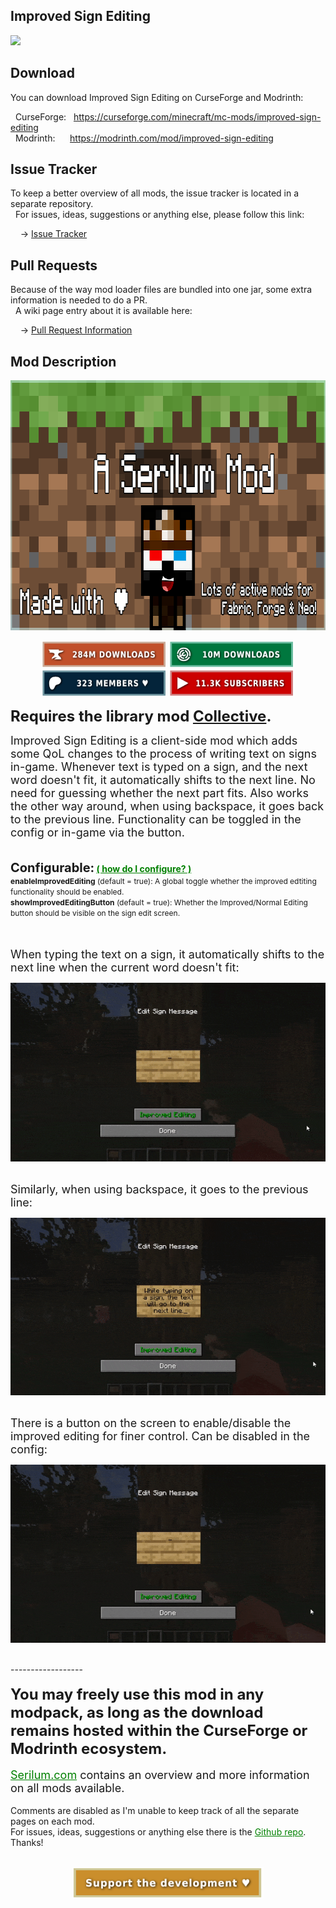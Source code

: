 <h2>Improved Sign Editing</h2>
<p><a href="https://github.com/Serilum/Improved-Sign-Editing"><img src="https://serilum.com/assets/data/logo/improved-sign-editing.png"></a></p><h2>Download</h2>
<p>You can download Improved Sign Editing on CurseForge and Modrinth:</p><p>&nbsp;&nbsp;CurseForge: &nbsp;&nbsp;<a href="https://curseforge.com/minecraft/mc-mods/improved-sign-editing">https://curseforge.com/minecraft/mc-mods/improved-sign-editing</a><br>&nbsp;&nbsp;Modrinth: &nbsp;&nbsp;&nbsp;&nbsp;&nbsp;<a href="https://modrinth.com/mod/improved-sign-editing">https://modrinth.com/mod/improved-sign-editing</a></p>
<h2>Issue Tracker</h2>
<p>To keep a better overview of all mods, the issue tracker is located in a separate repository.<br>&nbsp;&nbsp;For issues, ideas, suggestions or anything else, please follow this link:</p>
<p>&nbsp;&nbsp;&nbsp;&nbsp;-> <a href="https://serilum.com/url/issue-tracker">Issue Tracker</a></p>
<h2>Pull Requests</h2>
<p>Because of the way mod loader files are bundled into one jar, some extra information is needed to do a PR.<br>&nbsp;&nbsp;A wiki page entry about it is available here:</p>
<p>&nbsp;&nbsp;&nbsp;&nbsp;-> <a href="https://serilum.com/url/pull-requests">Pull Request Information</a></p>
<h2>Mod Description</h2>
<p style="text-align:center"><a href="https://serilum.com/" rel="nofollow"><img src="https://github.com/Serilum/.cdn/raw/main/description/header/header.png" alt="" width="838" height="400"></a></p>
<p style="text-align:center"><a href="https://curseforge.com/members/serilum/projects" rel="nofollow"><img src="https://raw.githubusercontent.com/Serilum/.data-workflow/main/badges/svg/curseforge.svg" width="200"></a> <a href="https://modrinth.com/user/Serilum" rel="nofollow"><img src="https://raw.githubusercontent.com/Serilum/.data-workflow/main/badges/svg/modrinth.svg" width="200"></a> <a href="https://patreon.com/serilum" rel="nofollow"><img src="https://raw.githubusercontent.com/Serilum/.data-workflow/main/badges/svg/patreon.svg" width="200"></a> <a href="https://youtube.com/@serilum" rel="nofollow"><img src="https://raw.githubusercontent.com/Serilum/.data-workflow/main/badges/svg/youtube.svg" width="200"></a></p>
<p><strong><span style="font-size:24px">Requires the library mod&nbsp;<a style="font-size:24px" href="https://curseforge.com/minecraft/mc-mods/collective" rel="nofollow">Collective</a>.<br></span></strong></p>
<p><span style="font-size:18px">Improved Sign Editing is a client-side mod which adds some QoL changes to the process of writing text on signs in-game. Whenever text is typed on a sign, and the next word doesn't fit, it automatically shifts to the next line. No need for guessing whether the next part fits. Also works the other way around, when using backspace, it goes back to the previous line. Functionality can be toggled in the config or in-game via the button.<br></span><br><br><strong><span style="font-size:20px">Configurable:</span> <span style="color:#008000;font-size:14px"><a style="color:#008000" href="https://github.com/Serilum/.information/wiki/how-to-configure-mods" rel="nofollow">(&nbsp;how do I configure?&nbsp;)</a></span><br></strong><span style="font-size:12px"><strong>enableImprovedEditing</strong>&nbsp;(default = true): A global toggle whether the improved edtiting functionality should be enabled.</span><br><span style="font-size:12px"><strong>showImprovedEditingButton</strong>&nbsp;(default = true): Whether the Improved/Normal Editing button should be visible on the sign edit screen.</span><br><br></p>
<p><br><span style="font-size:18px">When typing the text on a sign, it automatically shifts to the next line when the current word doesn't fit:</span></p>
<div class="spoiler">
<p><picture><img src="https://github.com/Serilum/.cdn/raw/main/projects/improved-sign-editing/a.gif"></picture></p>
</div>
<p>&nbsp;<br><span style="font-size:18px">Similarly, when using backspace, it goes to the previous line:</span></p>
<div class="spoiler">
<p><picture><img src="https://github.com/Serilum/.cdn/raw/main/projects/improved-sign-editing/b.gif"></picture></p>
</div>
<p>&nbsp;<br><span style="font-size:18px">There is a button on the screen to enable/disable the improved editing for finer control. Can be disabled in the config:</span></p>
<div class="spoiler">
<p><picture><img src="https://github.com/Serilum/.cdn/raw/main/projects/improved-sign-editing/c.gif"></picture></p>
</div>
<p>&nbsp;<br>------------------<br><br><span style="font-size:24px"><strong>You may freely use this mod in any modpack, as long as the download remains hosted within the CurseForge or Modrinth ecosystem.</strong></span><br><br><span style="font-size:18px"><a style="font-size:18px;color:#008000" href="https://serilum.com/" rel="nofollow">Serilum.com</a> contains an overview and more information on all mods available.</span><br><br><span style="font-size:14px">Comments are disabled as I'm unable to keep track of all the separate pages on each mod.</span><span style="font-size:14px"><br>For issues, ideas, suggestions or anything else there is the&nbsp;<a style="font-size:14px;color:#008000" href="https://github.com/Serilum/.issue-tracker" rel="nofollow">Github repo</a>. Thanks!</span><span style="font-size:6px"><br><br></span></p>
<p style="text-align:center"><a href="https://serilum.com/donate" rel="nofollow"><img src="https://github.com/Serilum/.cdn/raw/main/description/projects/support.svg" alt="" width="306" height="50"></a></p>